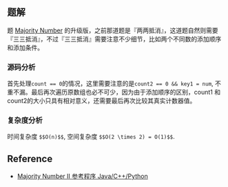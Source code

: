 ## 题解

题 [Majority Number](http://algorithm.yuanbin.me/zh-hans/math_and_bit_manipulation/majority_number.html) 的升级版，之前那道题是『两两抵消』，这道题自然则需要『三三抵消』，不过『三三抵消』需要注意不少细节，比如两个不同数的添加顺序和添加条件。  


### 源码分析

首先处理`count == 0`的情况，这里需要注意的是`count2 == 0 && key1 = num`, 不重不漏。最后再次遍历原数组也必不可少，因为由于添加顺序的区别，count1 和 count2的大小只具有相对意义，还需要最后再次比较其真实计数器值。

### 复杂度分析

时间复杂度 `$$O(n)$$`, 空间复杂度 `$$O(2 \times 2) = O(1)$$`.

## Reference

- [Majority Number II 参考程序 Java/C++/Python](http://www.jiuzhang.com/solutions/majority-number-ii/)
